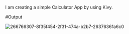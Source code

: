 I am creating a simple Calculator App by using Kivy.

#Output

![266766307-8f35f454-2f31-474a-b2b7-26376361a6c0](https://github.com/krishnnaa15/Simple-Calculator/assets/141332207/63f3ef33-5815-471e-8092-5351f65fbdf4)




